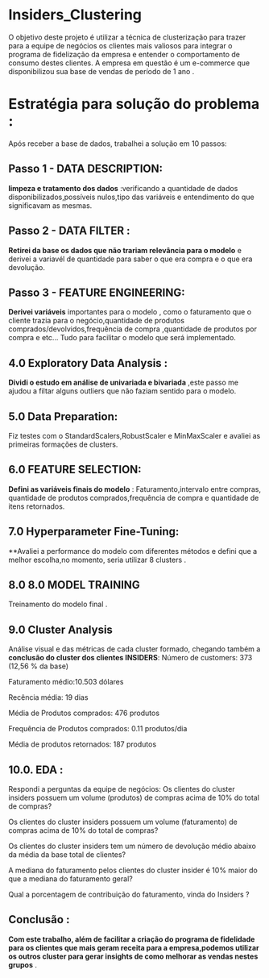 # Insiders_Clustering

O objetivo deste projeto é utilizar a técnica de clusterização para trazer para a equipe de negócios os clientes mais valiosos para integrar o programa de fidelização da empresa e entender o comportamento de consumo destes clientes. 
A empresa em questão é um e-commerce que disponibilizou sua base de vendas de período de 1 ano .

# Estratégia para solução do problema :
 Após receber a base de dados, trabalhei a solução em 10 passos:
 
 ## Passo 1 - DATA DESCRIPTION:
 **limpeza e tratamento dos dados** :verificando a quantidade de dados disponibilizados,possíveis nulos,tipo das variáveis e entendimento do que significavam as mesmas.
 
 ## Passo 2 - DATA FILTER :
 **Retirei da base os dados que não trariam relevância para o modelo** e derivei a variavél de quantidade para saber o que era compra e o que era devolução.
 
 ## Passo 3 - FEATURE ENGINEERING:
 **Derivei variáveis** importantes para o modelo , como o faturamento que o cliente trazia para o negócio,quantidade de produtos comprados/devolvidos,frequência de compra ,quantidade de produtos por compra e etc... Tudo para facilitar o modelo que será implementado.
 
 ## 4.0 Exploratory Data Analysis :
 **Dividi o estudo em análise de univariada e bivariada** ,este passo me ajudou a filtar alguns outliers que não faziam sentido para o modelo.
 
 ## 5.0 Data Preparation:
  Fiz testes com o StandardScalers,RobustScaler e MinMaxScaler e avaliei as primeiras formações de clusters.
  
  ## 6.0 FEATURE SELECTION:
  **Defini as variáveis finais do modelo** : Faturamento,intervalo entre compras, quantidade de produtos comprados,frequência de compra e quantidade de itens retornados.
  
  ## 7.0 Hyperparameter Fine-Tuning:
   **Avaliei a performance do modelo com diferentes métodos e defini que a melhor escolha,no momento, seria utilizar 8 clusters .
   
   ## 8.0 8.0 MODEL TRAINING
   Treinamento do modelo final .
   
   ## 9.0 Cluster Analysis
   Análise visual e das métricas de cada cluster formado, chegando também a **conclusão do cluster dos clientes INSIDERS**:
   Número de customers: 373 (12,56 % da base)
   
   Faturamento médio:10.503 dólares
   
   Recência média: 19 dias
   
   Média de Produtos comprados: 476 produtos
   
   Frequência de Produtos comprados: 0.11 produtos/dia
   
   Média de produtos retornados: 187 produtos
   
   ## 10.0. EDA :
   Respondi a perguntas da equipe de negócios:
   Os clientes do cluster insiders possuem um volume (produtos) de compras acima de 10% do total de compras?
   
   Os clientes do cluster insiders possuem um volume (faturamento) de compras acima de 10% do total de compras?
   
   Os clientes do cluster insiders tem um número de devolução médio abaixo da média da base total de clientes?
   
   A mediana do faturamento pelos clientes do cluster insider é 10% maior do que a mediana do faturamento geral?
   
   Qual a porcentagem de contribuição do faturamento, vinda do Insiders ?
   
   ## Conclusão : 
   **Com este trabalho, além de facilitar a criação do programa de fidelidade para os clientes que mais geram receita para a empresa,podemos utilizar os      outros cluster para gerar insights de como melhorar as vendas nestes grupos** . 
   

